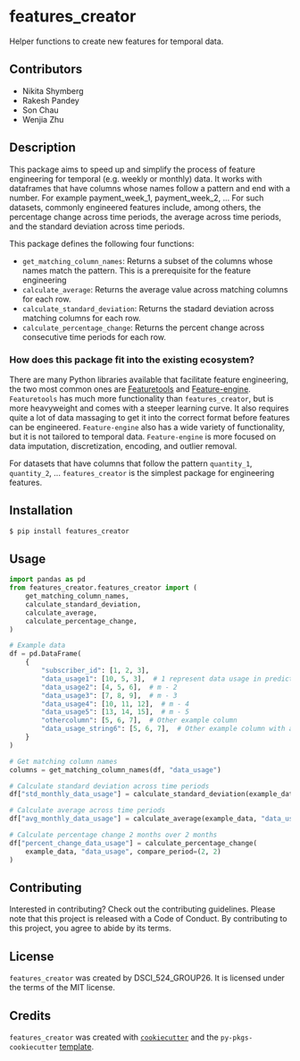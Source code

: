 # features_creator

Helper functions to create new features for temporal data.

## Contributors

- Nikita Shymberg
- Rakesh Pandey
- Son Chau
- Wenjia Zhu

## Description

This package aims to speed up and simplify the process of feature engineering for temporal (e.g. weekly or monthly) data.
It works with dataframes that have columns whose names follow a pattern and end with a number. For example payment_week_1, payment_week_2, ...
For such datasets, commonly engineered features include, among others, the percentage change across time periods, the average across time periods, and the standard deviation across time periods.

This package defines the following four functions:

- `get_matching_column_names`: Returns a subset of the columns whose names match the pattern. This is a prerequisite for the feature engineering
- `calculate_average`: Returns the average value across matching columns for each row.
- `calculate_standard_deviation`: Returns the stadard deviation across matching columns for each row.
- `calculate_percentage_change`: Returns the percent change across consecutive time periods for each row.

### How does this package fit into the existing ecosystem?

There are many Python libraries available that facilitate feature engineering,
the two most common ones are [Featuretools](https://www.featuretools.com/) and [Feature-engine](https://feature-engine.readthedocs.io/en/1.2.x/).
`Featuretools` has much more functionality than `features_creator`, but is more heavyweight and comes with a steeper learning curve.
It also requires quite a lot of data massaging to get it into the correct format before features can be engineered.
`Feature-engine` also has a wide variety of functionality, but it is not tailored to temporal data.
`Feature-engine` is more focused on data imputation, discretization, encoding, and outlier removal.

For datasets that have columns that follow the pattern `quantity_1`, `quantity_2`, ... `features_creator` is the simplest package for engineering features.

## Installation

```bash
$ pip install features_creator
```

## Usage

```python
import pandas as pd
from features_creator.features_creator import (
    get_matching_column_names,
    calculate_standard_deviation,
    calculate_average,
    calculate_percentage_change,
)

# Example data
df = pd.DataFrame(
    {
        "subscriber_id": [1, 2, 3],
        "data_usage1": [10, 5, 3],  # 1 represent data usage in prediction month (m) - 1
        "data_usage2": [4, 5, 6],  # m - 2
        "data_usage3": [7, 8, 9],  # m - 3
        "data_usage4": [10, 11, 12],  # m - 4
        "data_usage5": [13, 14, 15],  # m - 5
        "othercolumn": [5, 6, 7],  # Other example column
        "data_usage_string6": [5, 6, 7],  # Other example column with an integer
    }
)

# Get matching column names
columns = get_matching_column_names(df, "data_usage")

# Calculate standard deviation across time periods
df["std_monthly_data_usage"] = calculate_standard_deviation(example_data, "data_usage")

# Calculate average across time periods
df["avg_monthly_data_usage"] = calculate_average(example_data, "data_usage")

# Calculate percentage change 2 months over 2 months
df["percent_change_data_usage"] = calculate_percentage_change(
    example_data, "data_usage", compare_period=(2, 2)
)
```

## Contributing

Interested in contributing? Check out the contributing guidelines. Please note that this project is released with a Code of Conduct. By contributing to this project, you agree to abide by its terms.

## License

`features_creator` was created by DSCI_524_GROUP26. It is licensed under the terms of the MIT license.

## Credits

`features_creator` was created with [`cookiecutter`](https://cookiecutter.readthedocs.io/en/latest/) and the `py-pkgs-cookiecutter` [template](https://github.com/py-pkgs/py-pkgs-cookiecutter).
